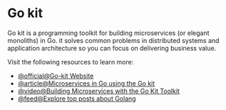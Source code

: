 # Go kit

Go kit is a programming toolkit for building microservices (or elegant monoliths) in Go. it solves common problems in distributed systems and application architecture so you can focus on delivering business value.

Visit the following resources to learn more:

- [@official@Go-kit Website](https://gokit.io/)
- [@article@Microservices in Go using the Go kit](https://dev.to/eminetto/microservices-in-go-using-the-go-kit-jjf)
- [@video@Building Microservices with the Go Kit Toolkit](https://www.youtube.com/watch?v=sjd2ePF3CuQ)
- [@feed@Explore top posts about Golang](https://app.daily.dev/tags/golang?ref=roadmapsh)
